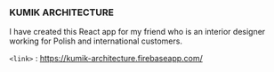 ### KUMIK ARCHITECTURE

I have created this React app for my friend who is an interior designer working for Polish and international customers.

`<link>` : https://kumik-architecture.firebaseapp.com/
